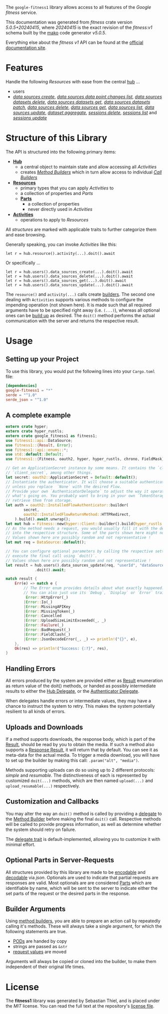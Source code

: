 <!---
DO NOT EDIT !
This file was generated automatically from 'src/generator/templates/api/README.md.mako'
DO NOT EDIT !
-->
The `google-fitness1` library allows access to all features of the *Google fitness* service.

This documentation was generated from *fitness* crate version *5.0.5+20240415*, where *20240415* is the exact revision of the *fitness:v1* schema built by the [mako](http://www.makotemplates.org/) code generator *v5.0.5*.

Everything else about the *fitness* *v1* API can be found at the
[official documentation site](https://developers.google.com/fit/rest/v1/get-started).
# Features

Handle the following *Resources* with ease from the central [hub](https://docs.rs/google-fitness1/5.0.5+20240415/google_fitness1/Fitness) ...

* users
 * [*data sources create*](https://docs.rs/google-fitness1/5.0.5+20240415/google_fitness1/api::UserDataSourceCreateCall), [*data sources data point changes list*](https://docs.rs/google-fitness1/5.0.5+20240415/google_fitness1/api::UserDataSourceDataPointChangeListCall), [*data sources datasets delete*](https://docs.rs/google-fitness1/5.0.5+20240415/google_fitness1/api::UserDataSourceDatasetDeleteCall), [*data sources datasets get*](https://docs.rs/google-fitness1/5.0.5+20240415/google_fitness1/api::UserDataSourceDatasetGetCall), [*data sources datasets patch*](https://docs.rs/google-fitness1/5.0.5+20240415/google_fitness1/api::UserDataSourceDatasetPatchCall), [*data sources delete*](https://docs.rs/google-fitness1/5.0.5+20240415/google_fitness1/api::UserDataSourceDeleteCall), [*data sources get*](https://docs.rs/google-fitness1/5.0.5+20240415/google_fitness1/api::UserDataSourceGetCall), [*data sources list*](https://docs.rs/google-fitness1/5.0.5+20240415/google_fitness1/api::UserDataSourceListCall), [*data sources update*](https://docs.rs/google-fitness1/5.0.5+20240415/google_fitness1/api::UserDataSourceUpdateCall), [*dataset aggregate*](https://docs.rs/google-fitness1/5.0.5+20240415/google_fitness1/api::UserDatasetAggregateCall), [*sessions delete*](https://docs.rs/google-fitness1/5.0.5+20240415/google_fitness1/api::UserSessionDeleteCall), [*sessions list*](https://docs.rs/google-fitness1/5.0.5+20240415/google_fitness1/api::UserSessionListCall) and [*sessions update*](https://docs.rs/google-fitness1/5.0.5+20240415/google_fitness1/api::UserSessionUpdateCall)




# Structure of this Library

The API is structured into the following primary items:

* **[Hub](https://docs.rs/google-fitness1/5.0.5+20240415/google_fitness1/Fitness)**
    * a central object to maintain state and allow accessing all *Activities*
    * creates [*Method Builders*](https://docs.rs/google-fitness1/5.0.5+20240415/google_fitness1/client::MethodsBuilder) which in turn
      allow access to individual [*Call Builders*](https://docs.rs/google-fitness1/5.0.5+20240415/google_fitness1/client::CallBuilder)
* **[Resources](https://docs.rs/google-fitness1/5.0.5+20240415/google_fitness1/client::Resource)**
    * primary types that you can apply *Activities* to
    * a collection of properties and *Parts*
    * **[Parts](https://docs.rs/google-fitness1/5.0.5+20240415/google_fitness1/client::Part)**
        * a collection of properties
        * never directly used in *Activities*
* **[Activities](https://docs.rs/google-fitness1/5.0.5+20240415/google_fitness1/client::CallBuilder)**
    * operations to apply to *Resources*

All *structures* are marked with applicable traits to further categorize them and ease browsing.

Generally speaking, you can invoke *Activities* like this:

```Rust,ignore
let r = hub.resource().activity(...).doit().await
```

Or specifically ...

```ignore
let r = hub.users().data_sources_create(...).doit().await
let r = hub.users().data_sources_delete(...).doit().await
let r = hub.users().data_sources_get(...).doit().await
let r = hub.users().data_sources_update(...).doit().await
```

The `resource()` and `activity(...)` calls create [builders][builder-pattern]. The second one dealing with `Activities`
supports various methods to configure the impending operation (not shown here). It is made such that all required arguments have to be
specified right away (i.e. `(...)`), whereas all optional ones can be [build up][builder-pattern] as desired.
The `doit()` method performs the actual communication with the server and returns the respective result.

# Usage

## Setting up your Project

To use this library, you would put the following lines into your `Cargo.toml` file:

```toml
[dependencies]
google-fitness1 = "*"
serde = "^1.0"
serde_json = "^1.0"
```

## A complete example

```Rust
extern crate hyper;
extern crate hyper_rustls;
extern crate google_fitness1 as fitness1;
use fitness1::api::DataSource;
use fitness1::{Result, Error};
use fitness1::api::enums::*;
use std::default::Default;
use fitness1::{Fitness, oauth2, hyper, hyper_rustls, chrono, FieldMask};

// Get an ApplicationSecret instance by some means. It contains the `client_id` and
// `client_secret`, among other things.
let secret: oauth2::ApplicationSecret = Default::default();
// Instantiate the authenticator. It will choose a suitable authentication flow for you,
// unless you replace  `None` with the desired Flow.
// Provide your own `AuthenticatorDelegate` to adjust the way it operates and get feedback about
// what's going on. You probably want to bring in your own `TokenStorage` to persist tokens and
// retrieve them from storage.
let auth = oauth2::InstalledFlowAuthenticator::builder(
        secret,
        oauth2::InstalledFlowReturnMethod::HTTPRedirect,
    ).build().await.unwrap();
let mut hub = Fitness::new(hyper::Client::builder().build(hyper_rustls::HttpsConnectorBuilder::new().with_native_roots().unwrap().https_or_http().enable_http1().build()), auth);
// As the method needs a request, you would usually fill it with the desired information
// into the respective structure. Some of the parts shown here might not be applicable !
// Values shown here are possibly random and not representative !
let mut req = DataSource::default();

// You can configure optional parameters by calling the respective setters at will, and
// execute the final call using `doit()`.
// Values shown here are possibly random and not representative !
let result = hub.users().data_sources_update(req, "userId", "dataSourceId")
             .doit().await;

match result {
    Err(e) => match e {
        // The Error enum provides details about what exactly happened.
        // You can also just use its `Debug`, `Display` or `Error` traits
         Error::HttpError(_)
        |Error::Io(_)
        |Error::MissingAPIKey
        |Error::MissingToken(_)
        |Error::Cancelled
        |Error::UploadSizeLimitExceeded(_, _)
        |Error::Failure(_)
        |Error::BadRequest(_)
        |Error::FieldClash(_)
        |Error::JsonDecodeError(_, _) => println!("{}", e),
    },
    Ok(res) => println!("Success: {:?}", res),
}

```
## Handling Errors

All errors produced by the system are provided either as [Result](https://docs.rs/google-fitness1/5.0.5+20240415/google_fitness1/client::Result) enumeration as return value of
the doit() methods, or handed as possibly intermediate results to either the
[Hub Delegate](https://docs.rs/google-fitness1/5.0.5+20240415/google_fitness1/client::Delegate), or the [Authenticator Delegate](https://docs.rs/yup-oauth2/*/yup_oauth2/trait.AuthenticatorDelegate.html).

When delegates handle errors or intermediate values, they may have a chance to instruct the system to retry. This
makes the system potentially resilient to all kinds of errors.

## Uploads and Downloads
If a method supports downloads, the response body, which is part of the [Result](https://docs.rs/google-fitness1/5.0.5+20240415/google_fitness1/client::Result), should be
read by you to obtain the media.
If such a method also supports a [Response Result](https://docs.rs/google-fitness1/5.0.5+20240415/google_fitness1/client::ResponseResult), it will return that by default.
You can see it as meta-data for the actual media. To trigger a media download, you will have to set up the builder by making
this call: `.param("alt", "media")`.

Methods supporting uploads can do so using up to 2 different protocols:
*simple* and *resumable*. The distinctiveness of each is represented by customized
`doit(...)` methods, which are then named `upload(...)` and `upload_resumable(...)` respectively.

## Customization and Callbacks

You may alter the way an `doit()` method is called by providing a [delegate](https://docs.rs/google-fitness1/5.0.5+20240415/google_fitness1/client::Delegate) to the
[Method Builder](https://docs.rs/google-fitness1/5.0.5+20240415/google_fitness1/client::CallBuilder) before making the final `doit()` call.
Respective methods will be called to provide progress information, as well as determine whether the system should
retry on failure.

The [delegate trait](https://docs.rs/google-fitness1/5.0.5+20240415/google_fitness1/client::Delegate) is default-implemented, allowing you to customize it with minimal effort.

## Optional Parts in Server-Requests

All structures provided by this library are made to be [encodable](https://docs.rs/google-fitness1/5.0.5+20240415/google_fitness1/client::RequestValue) and
[decodable](https://docs.rs/google-fitness1/5.0.5+20240415/google_fitness1/client::ResponseResult) via *json*. Optionals are used to indicate that partial requests are responses
are valid.
Most optionals are are considered [Parts](https://docs.rs/google-fitness1/5.0.5+20240415/google_fitness1/client::Part) which are identifiable by name, which will be sent to
the server to indicate either the set parts of the request or the desired parts in the response.

## Builder Arguments

Using [method builders](https://docs.rs/google-fitness1/5.0.5+20240415/google_fitness1/client::CallBuilder), you are able to prepare an action call by repeatedly calling it's methods.
These will always take a single argument, for which the following statements are true.

* [PODs][wiki-pod] are handed by copy
* strings are passed as `&str`
* [request values](https://docs.rs/google-fitness1/5.0.5+20240415/google_fitness1/client::RequestValue) are moved

Arguments will always be copied or cloned into the builder, to make them independent of their original life times.

[wiki-pod]: http://en.wikipedia.org/wiki/Plain_old_data_structure
[builder-pattern]: http://en.wikipedia.org/wiki/Builder_pattern
[google-go-api]: https://github.com/google/google-api-go-client

# License
The **fitness1** library was generated by Sebastian Thiel, and is placed
under the *MIT* license.
You can read the full text at the repository's [license file][repo-license].

[repo-license]: https://github.com/Byron/google-apis-rsblob/main/LICENSE.md

